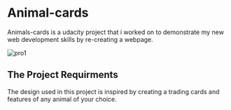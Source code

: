 # Animal-cards
Animals-cards is a udacity project that i worked on to demonstrate my new web development skills by re-creating a webpage.

![pro1 ](https://user-images.githubusercontent.com/118158546/213130436-cdeba4a7-54d8-4c13-a241-0ed295049f56.jpg)

## The Project Requirments
The design used in this project is inspired by creating a trading cards and features of any animal of your choice.
